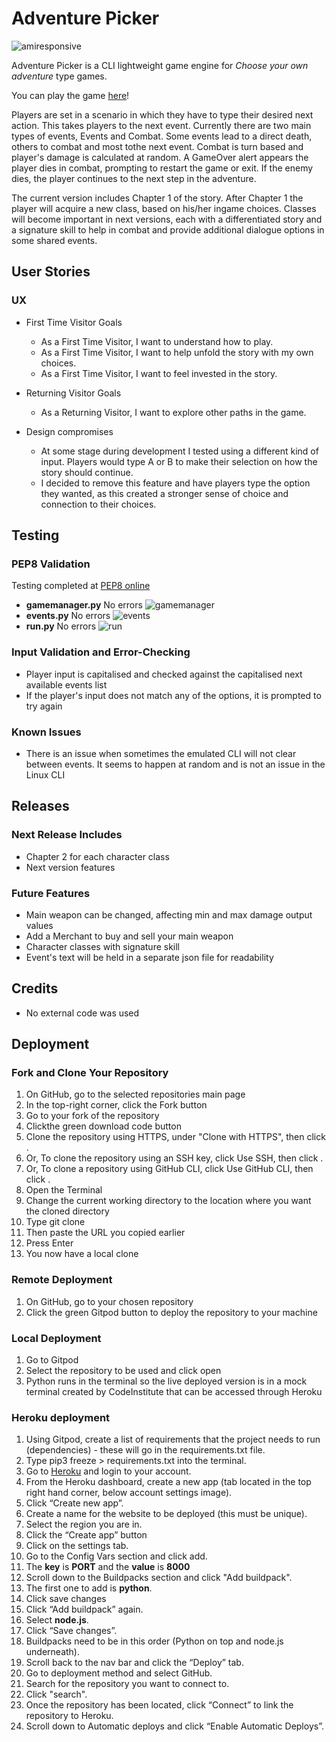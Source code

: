 # Adventure Picker

![amiresponsive](/assets/images/amiresponsive.png)

Adventure Picker is a CLI lightweight game engine for *Choose your own adventure* type games.

You can play the game [here](https://adventure-picker.herokuapp.com/)!

Players are set in a scenario in which they have to type their desired next action. This takes players to the next event. Currently there are two main types of events, Events and Combat. Some events lead to a direct death, others to combat and most tothe next event. Combat is turn based and player's damage is calculated at random. A GameOver alert appears the player dies in combat, prompting to restart the game or exit. If the enemy dies, the player continues to the next step in the adventure.

The current version includes Chapter 1 of the story. After Chapter 1 the player will acquire a new class, based on his/her ingame choices. Classes will become important in next versions, each with a differentiated story and a signature skill to help in combat and provide additional dialogue options in some shared events.


## User Stories
### UX
- First Time Visitor Goals
    - As a First Time Visitor, I want to understand how to play.
    - As a First Time Visitor, I want to help unfold the story with my own choices.
    - As a First Time Visitor, I want to feel invested in the story.

- Returning Visitor Goals
    - As a Returning Visitor, I want to explore other paths in the game.

- Design compromises
    - At some stage during development I tested using a different kind of input. Players would type A or B to make their selection on how the story should continue.
    - I decided to remove this feature and have players type the option they wanted, as this created a stronger sense of choice and connection to their choices.

## Testing
### PEP8 Validation
Testing completed at [PEP8 online](http://pep8online.com/)
- **gamemanager.py** No errors ![gamemanager](/assets/images/gamemanager-pep8.png)
- **events.py** No errors ![events](/assets/images/events-pep8.png)
- **run.py** No errors ![run](/assets/images/run-pep8.png)

### Input Validation and Error-Checking
- Player input is capitalised and checked against the capitalised next available events list
- If the player's input does not match any of the options, it is prompted to try again

### Known Issues
- There is an issue when sometimes the emulated CLI will not clear between events. It seems to happen at random and is not an issue in the Linux CLI


## Releases
### Next Release Includes
- Chapter 2 for each character class
- Next version features

### Future Features
- Main weapon can be changed, affecting min and max damage output values
- Add a Merchant to buy and sell your main weapon
- Character classes with signature skill
- Event's text will be held in a separate json file for readability

## Credits
- No external code was used

## Deployment

### Fork and Clone Your Repository
1. On GitHub, go to the selected repositories main page
2. In the top-right corner, click the Fork button
3. Go to your fork of the repository
4. Clickthe green download code button
5. Clone the repository using HTTPS, under "Clone with HTTPS", then click .
6. Or, To clone the repository using an SSH key, click Use SSH, then click .
7. Or, To clone a repository using GitHub CLI, click Use GitHub CLI, then click .
8. Open the Terminal
9. Change the current working directory to the location where you want the cloned directory
10. Type git clone
11. Then paste the URL you copied earlier
12. Press Enter
13. You now have a local clone

### Remote Deployment
1. On GitHub, go to your chosen repository
2. Click the green Gitpod button to deploy the repository to your machine

### Local Deployment
1. Go to Gitpod
2. Select the repository to be used and click open
3. Python runs in the terminal so the live deployed version is in a mock terminal created by CodeInstitute that can be accessed through Heroku

### Heroku deployment
1. Using Gitpod, create a list of requirements that the project needs to run (dependencies) - these will go in the requirements.txt file.
2. Type pip3 freeze > requirements.txt into the terminal.
3. Go to [Heroku](https://heroku.com) and login to your account.
4. From the Heroku dashboard, create a new app (tab located in the top right hand corner, below account settings image).
5. Click “Create new app”.
6. Create a name for the website to be deployed (this must be unique).
7. Select the region you are in.
8. Click the “Create app” button
9. Click on the settings tab.
10. Go to the Config Vars section and click add.
11. The **key** is **PORT** and the **value** is **8000**
12. Scroll down to the Buildpacks section and click "Add buildpack".
13. The first one to add is **python**.
14. Click save changes
15. Click “Add buildpack” again.
16. Select **node.js**.
17. Click “Save changes”.
18. Buildpacks need to be in this order (Python on top and node.js underneath).
19. Scroll back to the nav bar and click the “Deploy” tab.
20. Go to deployment method and select GitHub.
21. Search for the repository you want to connect to.
22. Click "search".
23. Once the repository has been located, click “Connect” to link the repository to Heroku.
24. Scroll down to Automatic deploys and click “Enable Automatic Deploys”.
